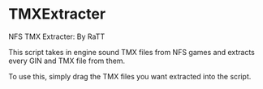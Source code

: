 # TMXExtracter
NFS TMX Extracter: By RaTT

This script takes in engine sound TMX files from NFS games and extracts every GIN and TMX file from them.

To use this, simply drag the TMX files you want extracted into the script.
